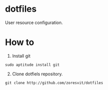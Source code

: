 dotfiles
========

User resource configuration.


How to
======

1. Install git

```
sudo aptitude install git
```

2. Clone dotfiels repository.

```
git clone http://github.com/zoresvit/dotfiles
```
